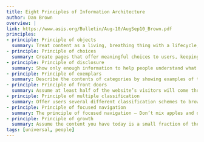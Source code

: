 ```yaml
---
title: Eight Principles of Information Architecture
author: Dan Brown
overview: |
link: https://www.asis.org/Bulletin/Aug-10/AugSep10_Brown.pdf
principles:
- principle: Principle of objects
  summary: Treat content as a living, breathing thing with a lifecycle, behaviors and attributes.
- principle: Principle of choices
  summary: Create pages that offer meaningful choices to users, keeping the range of choices available focused on a particular task.
- principle: Principle of disclosure
  summary: Show only enough information to help people understand what kinds of information they’ll find as they dig deeper.
- principle: Principle of exemplars
  summary: Describe the contents of categories by showing examples of the contents.
- principle: Principle of front doors
  summary: Assume at least half of the website’s visitors will come through some page other than the home page.
- principle: Principle of multiple classification
  summary: Offer users several different classification schemes to browse the site’s content.
- principle: Principle of focused navigation
  summary: The principle of focused navigation – Don’t mix apples and oranges in your navigation scheme.
- principle: Principle of growth
  summary: Assume the content you have today is a small fraction of the content you will have tomorrow.
tags: [universal, people]
---
```

